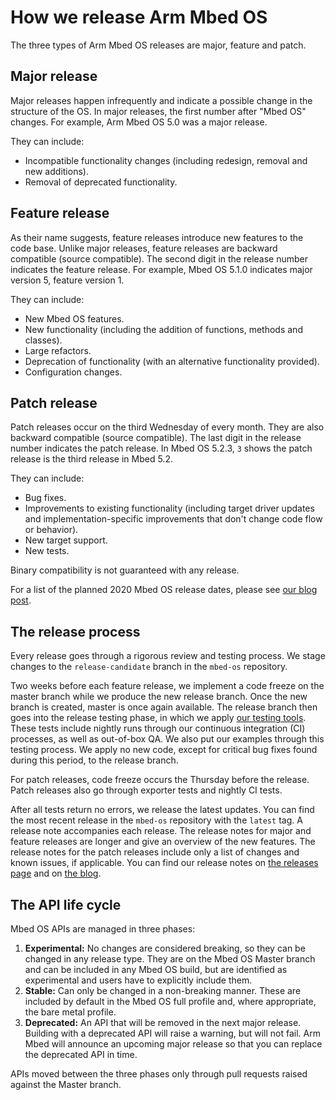 # How we release Arm Mbed OS

The three types of Arm Mbed OS releases are major, feature and patch.

## Major release

Major releases happen infrequently and indicate a possible change in the structure of the OS. In major releases, the first number after "Mbed OS" changes. For example, Arm Mbed OS 5.0 was a major release.

They can include:

- Incompatible functionality changes (including redesign, removal and new additions).
- Removal of deprecated functionality.

## Feature release

As their name suggests, feature releases introduce new features to the code base. Unlike major releases, feature releases are backward compatible (source compatible). The second digit in the release number indicates the feature release. For example, Mbed OS 5.1.0 indicates major version 5, feature version 1.

They can include:

- New Mbed OS features.
- New functionality (including the addition of functions, methods and classes).
- Large refactors.
- Deprecation of functionality (with an alternative functionality provided).
- Configuration changes.

## Patch release

Patch releases occur on the third Wednesday of every month. They are also backward compatible (source compatible). The last digit in the release number indicates the patch release. In Mbed OS 5.2.3, `3` shows the patch release is the third release in Mbed 5.2.

They can include:

- Bug fixes.
- Improvements to existing functionality (including target driver updates and implementation-specific improvements that don't change code flow or behavior).
- New target support.
- New tests.

Binary compatibility is not guaranteed with any release.

For a list of the planned 2020 Mbed OS release dates, please see [our blog post](https://os.mbed.com/blog/entry/Mbed-OS-2020-release-dates/).

## The release process

Every release goes through a rigorous review and testing process. We stage changes to the `release-candidate` branch in the `mbed-os` repository.

Two weeks before each feature release, we implement a code freeze on the master branch while we produce the new release branch. Once the new branch is created, master is once again available. The release branch then goes into the release testing phase, in which we apply [our testing tools](../debug-test/test-tools.html). These tests include nightly runs through our continuous integration (CI) processes, as well as out-of-box QA. We also put our examples through this testing process. We apply no new code, except for critical bug fixes found during this period, to the release branch.

For patch releases, code freeze occurs the Thursday before the release. Patch releases also go through exporter tests and nightly CI tests.

After all tests return no errors, we release the latest updates. You can find the most recent release in the `mbed-os` repository with the `latest` tag. A release note accompanies each release. The release notes for major and feature releases are longer and give an overview of the new features. The release notes for the patch releases include only a list of changes and known issues, if applicable. You can find our release notes on [the releases page](https://os.mbed.com/releases/) and on [the blog](https://os.mbed.com/blog/).

## The API life cycle

Mbed OS APIs are managed in three phases:

1. **Experimental:** No changes are considered breaking, so they can be changed in any release type. They are on the Mbed OS Master branch and can be included in any Mbed OS build, but are identified as experimental and users have to explicitly include them.
1. **Stable:** Can only be changed in a non-breaking manner. These are included by default in the Mbed OS full profile and, where appropriate, the bare metal profile.
1. **Deprecated:** An API that will be removed in the next major release. Building with a deprecated API will raise a warning, but will not fail. Arm Mbed will announce an upcoming major release so that you can replace the deprecated API in time.

APIs moved between the three phases only through pull requests raised against the Master branch.
